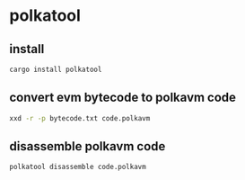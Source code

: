 # polkatool

## install

```bash
cargo install polkatool
```

## convert evm bytecode to polkavm code

```bash
xxd -r -p bytecode.txt code.polkavm
```

## disassemble polkavm code

```bash
polkatool disassemble code.polkavm
```
